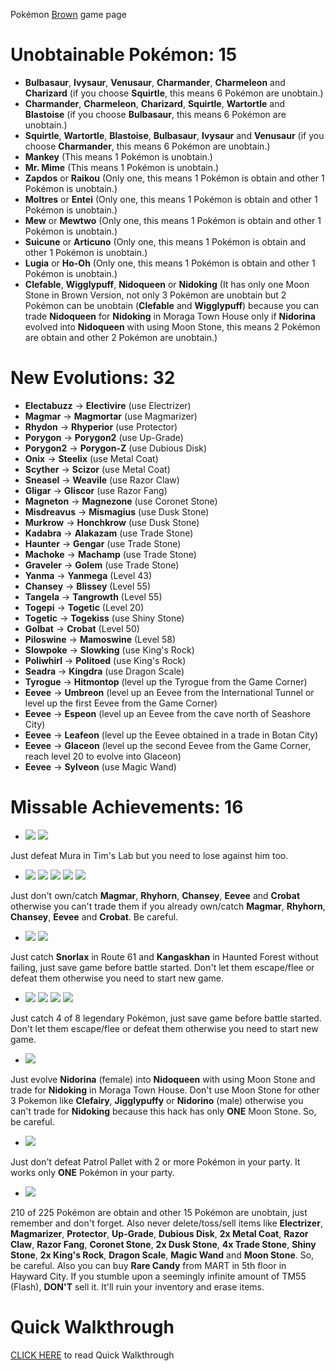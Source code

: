 Pokémon [Brown](https://retroachievements.org/game/7317) game page



# **Unobtainable Pokémon: 15**

* **Bulbasaur**, **Ivysaur**, **Venusaur**, **Charmander**, **Charmeleon** and **Charizard** (if you choose **Squirtle**, this means 6 Pokémon are unobtain.)
* **Charmander**, **Charmeleon**, **Charizard**, **Squirtle**, **Wartortle** and **Blastoise** (if you choose **Bulbasaur**, this means 6 Pokémon are unobtain.)
* **Squirtle**, **Wartortle**, **Blastoise**, **Bulbasaur**, **Ivysaur** and **Venusaur** (if you choose **Charmander**, this means 6 Pokémon are unobtain.)
* **Mankey** (This means 1 Pokémon is unobtain.)
* **Mr. Mime** (This means 1 Pokémon is unobtain.)
* **Zapdos** or **Raikou** (Only one, this means 1 Pokémon is obtain and other 1 Pokémon is unobtain.)
* **Moltres** or **Entei** (Only one, this means 1 Pokémon is obtain and other 1 Pokémon is unobtain.)
* **Mew** or **Mewtwo** (Only one, this means 1 Pokémon is obtain and other 1 Pokémon is unobtain.)
* **Suicune** or **Articuno** (Only one, this means 1 Pokémon is obtain and other 1 Pokémon is unobtain.)
* **Lugia** or **Ho-Oh** (Only one, this means 1 Pokémon is obtain and other 1 Pokémon is unobtain.)
* **Clefable**, **Wigglypuff**, **Nidoqueen** or **Nidoking** (It has only one Moon Stone in Brown Version, not only 3 Pokémon are unobtain but 2 Pokémon can be unobtain (**Clefable** and **Wigglypuff**) because you can trade **Nidoqueen** for **Nidoking** in Moraga Town House only if **Nidorina** evolved into **Nidoqueen** with using Moon Stone, this means 2 Pokémon are obtain and other 2 Pokémon are unobtain.)

# **New Evolutions: 32**
* **Electabuzz** -> **Electivire** (use Electrizer)
* **Magmar** -> **Magmortar** (use Magmarizer)
* **Rhydon** -> **Rhyperior** (use Protector)
* **Porygon** -> **Porygon2** (use Up-Grade)
* **Porygon2** -> **Porygon-Z** (use Dubious Disk)
* **Onix** -> **Steelix** (use Metal Coat)
* **Scyther** -> **Scizor** (use Metal Coat)
* **Sneasel** -> **Weavile** (use Razor Claw)
* **Gligar** -> **Gliscor** (use Razor Fang)
* **Magneton** -> **Magnezone** (use Coronet Stone)
* **Misdreavus** -> **Mismagius** (use Dusk Stone)
* **Murkrow** -> **Honchkrow** (use Dusk Stone)
* **Kadabra** -> **Alakazam** (use Trade Stone)
* **Haunter** -> **Gengar** (use Trade Stone)
* **Machoke** -> **Machamp** (use Trade Stone)
* **Graveler** -> **Golem** (use Trade Stone)
* **Yanma** -> **Yanmega** (Level 43)
* **Chansey** -> **Blissey** (Level 55)
* **Tangela** -> **Tangrowth** (Level 55)
* **Togepi** -> **Togetic** (Level 20)
* **Togetic** -> **Togekiss** (use Shiny Stone)
* **Golbat** -> **Crobat** (Level 50)
* **Piloswine** -> **Mamoswine** (Level 58)
* **Slowpoke** -> **Slowking** (use King's Rock)
* **Poliwhirl** -> **Politoed** (use King's Rock)
* **Seadra** -> **Kingdra** (use Dragon Scale)
* **Tyrogue** -> **Hitmontop** (level up the Tyrogue from the Game Corner)
* **Eevee** -> **Umbreon** (level up an Eevee from the International Tunnel or level up the first Eevee from the Game Corner)
* **Eevee** -> **Espeon** (level up an Eevee from the cave north of Seashore City)
* **Eevee** -> **Leafeon** (level up the Eevee obtained in a trade in Botan City)
* **Eevee** -> **Glaceon** (level up the second Eevee from the Game Corner, reach level 20 to evolve into Glaceon)
* **Eevee** -> **Sylveon** (use Magic Wand)

# **Missable Achievements: 16**
* [![](https://i.imgur.com/UyNsfkn.png)](https://retroachievements.org/achievement/79650) [![](https://i.imgur.com/0CdNYOe.png)](https://retroachievements.org/achievement/79549)

Just defeat Mura in Tim's Lab but you need to lose against him too.

* [![](https://i.imgur.com/T1V9XGq.png)](https://retroachievements.org/achievement/79559) [![](https://i.imgur.com/tJsdRYg.png)](https://retroachievements.org/achievement/79561) [![](https://i.imgur.com/1Sz1K9i.png)](https://retroachievements.org/achievement/79563) [![](https://i.imgur.com/hv1q7gP.png)](https://retroachievements.org/achievement/79606) [![](https://i.imgur.com/U5yZCRa.png)](https://retroachievements.org/achievement/79651)

Just don't own/catch **Magmar**, **Rhyhorn**, **Chansey**, **Eevee** and **Crobat** otherwise you can't trade them if you already own/catch **Magmar**, **Rhyhorn**, **Chansey**, **Eevee** and **Crobat**. Be careful.


* [![](https://i.imgur.com/bwuHQLd.png)](https://retroachievements.org/achievement/79564) [![](https://i.imgur.com/eGpBUZv.png)](https://retroachievements.org/achievement/79565)

Just catch **Snorlax** in Route 61 and **Kangaskhan** in Haunted Forest without failing, just save game before battle started. Don't let them escape/flee or defeat them otherwise you need to start new game.


* [![](https://i.imgur.com/Hcm0kZq.png)](https://retroachievements.org/achievement/79566) [![](https://i.imgur.com/JKy0tSV.png)](https://retroachievements.org/achievement/79604) [![](https://i.imgur.com/EWppmuf.png)](https://retroachievements.org/achievement/79605) [![](https://i.imgur.com/uJIbnOj.png)](https://retroachievements.org/achievement/79609)

Just catch 4 of 8 legendary Pokémon, just save game before battle started. Don't let them escape/flee or defeat them otherwise you need to start new game.


* [![](https://i.imgur.com/RZ2sOcK.png)](https://retroachievements.org/achievement/79562)

Just evolve **Nidorina** (female) into **Nidoqueen** with using Moon Stone and trade for **Nidoking** in Moraga Town House. Don't use Moon Stone for other 3 Pokemon like **Clefairy**, **Jigglypuffy** or **Nidorino** (male) otherwise you can't trade for **Nidoking** because this hack has only **ONE** Moon Stone. So, be careful.


* [![](https://i.imgur.com/46Vx2CM.png)](https://retroachievements.org/achievement/79656)

Just don't defeat Patrol Pallet with 2 or more Pokémon in your party. It works only **ONE** Pokémon in your party.


* [![](https://s3-eu-west-1.amazonaws.com/i.retroachievements.org/Badge/86158.png)](https://retroachievements.org/achievement/79741)

210 of 225 Pokémon are obtain and other 15 Pokémon are unobtain, just remember and don't forget. Also never delete/toss/sell items like **Electrizer**, **Magmarizer**, **Protector**, **Up-Grade**, **Dubious Disk**, **2x Metal Coat**, **Razor Claw**, **Razor Fang**, **Coronet Stone**, **2x Dusk Stone**, **4x Trade Stone**, **Shiny Stone**, **2x King's Rock**, **Dragon Scale**, **Magic Wand** and **Moon Stone**. So, be careful. Also you can buy **Rare Candy** from MART in 5th floor in Hayward City. If you stumble upon a seemingly infinite amount of TM55 (Flash), **DON'T** sell it. It'll ruin your inventory and erase items.


# **Quick Walkthrough**
[CLICK HERE](https://rijon.fandom.com/wiki/Pok%C3%A9mon_Brown_Quick_Walkthrough) to read Quick Walkthrough